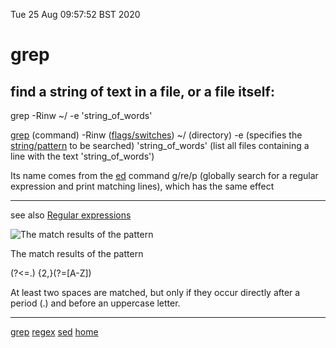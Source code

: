Tue 25 Aug 09:57:52 BST 2020

# grep

## find a string of text in a file, or a file itself:

grep -Rinw ~/ -e 'string_of_words'

[grep](https://en.wikipedia.org/wiki/Grep) (command) -Rinw ([flags/switches](./grep-eg.md))  ~/ (directory)  -e (specifies the [string/pattern](https://en.wikipedia.org/wiki/String-searching_algorithm) to be searched) 'string_of_words'  (list all files containing a line with the text 'string_of_words')

Its name comes from the [ed](https://en.wikipedia.org/wiki/Ed_(text_editor)) command g/re/p (globally search for a regular expression and print matching lines), which has the same effect

___

see also [Regular expressions](https://en.wikipedia.org/wiki/Regular_expression)

![The match results of the pattern](https://upload.wikimedia.org/wikipedia/commons/thumb/2/23/The_river_effect_in_justified_text.jpg/220px-The_river_effect_in_justified_text.jpg)

The match results of the pattern

(?<=\.) {2,}(?=[A-Z])

At least two spaces are matched, but only if they occur directly after a period (.) and before an uppercase letter.

___
[grep](./grep-index.md)
[regex](./regex.md)
[sed](./sed-index.md)
[home](./home.md)
